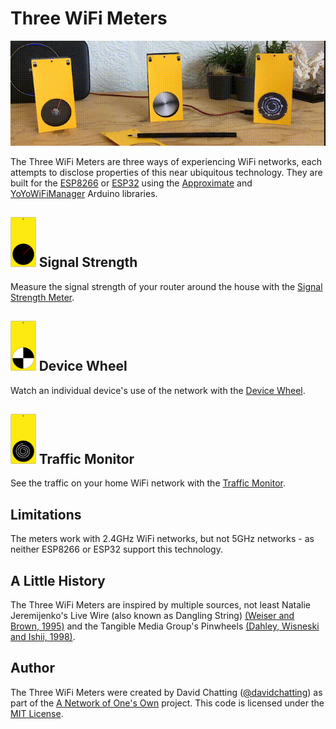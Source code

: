 # Three WiFi Meters

<img src="images/hero-sm.gif" width=720px/>

The Three WiFi Meters are three ways of experiencing WiFi networks, each attempts to disclose properties of this near ubiquitous technology. They are built for the [ESP8266](https://en.wikipedia.org/wiki/ESP8266) or [ESP32](https://en.wikipedia.org/wiki/ESP32) using the [Approximate](https://github.com/davidchatting/Approximate) and [YoYoWiFiManager](https://github.com/interactionresearchstudio/YoYoWiFiManager) Arduino libraries.

## <img src="SignalStrength/SignalStrength-icon.svg" height=80px> Signal Strength
Measure the signal strength of your router around the house with the [Signal Strength Meter](SignalStrength).

## <img src="DeviceWheel/DeviceWheel-icon.svg" height=80px> Device Wheel
Watch an individual device's use of the network with the [Device Wheel](DeviceWheel).

## <img src="TrafficMonitor/TrafficMonitor-icon.svg" height=80px> Traffic Monitor
See the traffic on your home WiFi network with the [Traffic Monitor](TrafficMonitor).

## Limitations
The meters work with 2.4GHz WiFi networks, but not 5GHz networks - as neither ESP8266 or ESP32 support this technology.

## A Little History
The Three WiFi Meters are inspired by multiple sources, not least Natalie Jeremijenko's Live Wire (also known as Dangling String) [(Weiser and Brown, 1995)](https://web.archive.org/web/19970624041814/http://www.powergrid.com/1.01/calmtech.html) and the Tangible Media Group's Pinwheels [(Dahley, Wisneski and Ishii, 1998)](https://tangible.media.mit.edu/project/pinwheels/).

## Author
The Three WiFi Meters were created by David Chatting ([@davidchatting](https://twitter.com/davidchatting)) as part of the [A Network of One's Own](http://davidchatting.com/nooo/) project. This code is licensed under the [MIT License](LICENSE.txt).